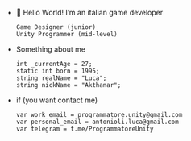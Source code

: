 - 👋 Hello World! I’m an italian game developer


      Game Designer (junior)
      Unity Programmer (mid-level)

- Something about me

      int _currentAge = 27;
      static int born = 1995;
      string realName = "Luca";
      string nickName = "Akthanar";

- if (you want contact me)

      var work_email = programmatore.unity@gmail.com
      var personal_email = antonioli.luca@gmail.com
      var telegram = t.me/ProgrammatoreUnity



<!---
Akthanar/Akthanar is a ✨ special ✨ repository because its `README.md` (this file) appears on your GitHub profile.
You can click the Preview link to take a look at your changes.
--->
